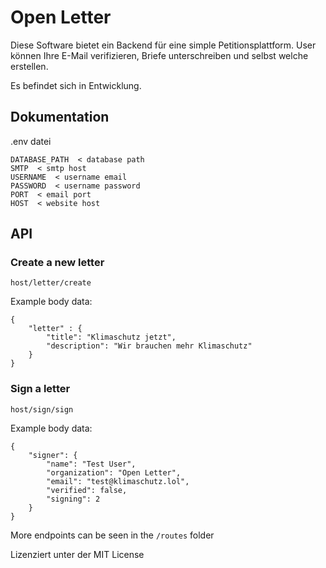 # Open Letter

Diese Software bietet ein Backend für eine simple Petitionsplattform.
User können Ihre E-Mail verifizieren, Briefe unterschreiben und selbst welche erstellen.

Es befindet sich in Entwicklung.

## Dokumentation


.env datei  
```
DATABASE_PATH  < database path
SMTP  < smtp host
USERNAME  < username email
PASSWORD  < username password
PORT  < email port
HOST  < website host
```

## API

### Create a new letter  

```
host/letter/create
````

Example body data:
````
{
    "letter" : {
        "title": "Klimaschutz jetzt",
        "description": "Wir brauchen mehr Klimaschutz"
    }
}
````

### Sign a letter

````
host/sign/sign
````

Example body data:
````
{
    "signer": {
        "name": "Test User",
        "organization": "Open Letter",
        "email": "test@klimaschutz.lol",
        "verified": false,
        "signing": 2 
    }
}
````

More endpoints can be seen in the ``/routes`` folder


Lizenziert unter der MIT License